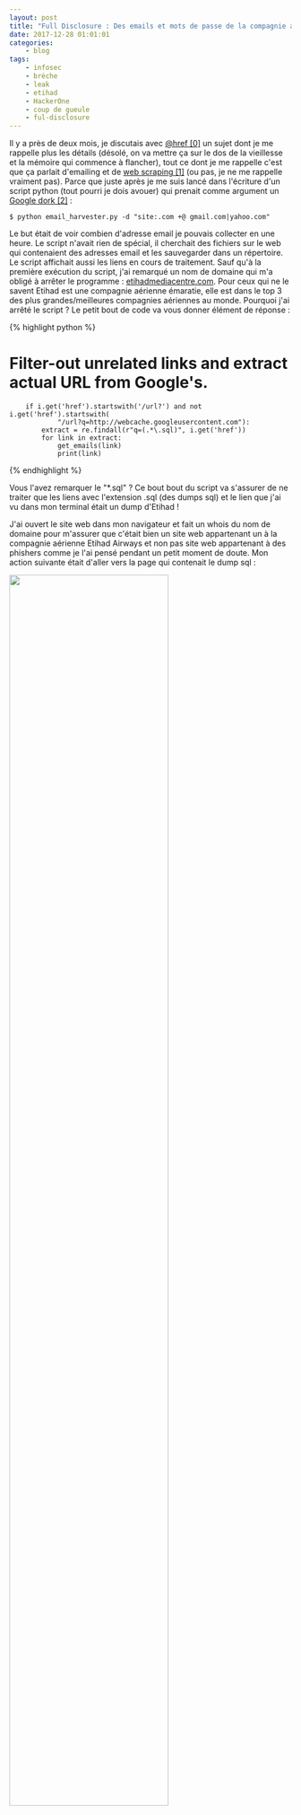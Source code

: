 ```yaml
---
layout: post
title: "Full Disclosure : Des emails et mots de passe de la compagnie aérienne Etihad Airways"
date: 2017-12-28 01:01:01
categories:
    - blog
tags:
    - infosec
    - brèche
    - leak
    - etihad
    - HackerOne
    - coup de gueule
    - ful-disclosure
---
```


Il y a près de deux mois, je discutais avec [@href \[0\]][0] un sujet dont je me rappelle plus les détails (désolé, on va mettre ça sur le dos de la vieillesse et la mémoire qui commence à flancher), tout ce dont je me rappelle c'est que ça parlait d'emailing et de [web scraping \[1\]][1] (ou pas, je ne me rappelle vraiment pas). Parce que juste après je me suis lancé dans l'écriture d'un script python (tout pourri je dois avouer) qui prenait comme argument un [Google dork \[2\]][2] :

~~~
$ python email_harvester.py -d "site:.com +@ gmail.com|yahoo.com"
~~~

Le but était de voir combien d'adresse email je pouvais collecter en une heure. Le script n'avait rien de spécial, il cherchait des fichiers sur le web qui contenaient des adresses email et les sauvegarder dans un répertoire. Le script affichait aussi les liens en cours de traitement. Sauf qu'à la première exécution du script, j'ai remarqué un nom de domaine qui m'a obligé à arrêter le programme : [etihadmediacentre.com](http://etihadmediacentre.com). Pour ceux qui ne le savent Etihad est une compagnie aérienne émaratie, elle est dans le top 3 des plus grandes/meilleures compagnies aériennes au monde. Pourquoi j'ai arrêté le script ? Le petit bout de code va vous donner élément de réponse :

{% highlight python %}
# Filter-out unrelated links and extract actual URL from Google's.
        if i.get('href').startswith('/url?') and not i.get('href').startswith(
                "/url?q=http://webcache.googleusercontent.com"):
            extract = re.findall(r"q=(.*\.sql)", i.get('href'))
            for link in extract:
                get_emails(link)
                print(link)

{% endhighlight %}

Vous l'avez remarquer le "*.sql" ? Ce bout bout du script va s'assurer de ne traiter que les liens avec l'extension .sql (des dumps sql) et le lien que j'ai vu dans mon terminal était un dump d'Etihad !

J'ai ouvert le site web dans mon navigateur et fait un whois du nom de domaine pour m'assurer que c'était bien un site web appartenant un à la compagnie aérienne Etihad Airways et non pas site web appartenant à des phishers comme je l'ai pensé pendant un petit moment de doute. Mon action suivante était d'aller vers la page qui contenait le dump sql :
<div>
    <img src="{{ site.baseurl }}/images/posts/2017/etihad_sql.png" style="width:75%"/>
</div>
<br/>

Si vous aviez bien regardé l'image, vous devriez avoir remarqué deux choses :
1. L'archive a été mis en ligne le 24 juillet 2017, il est donc très récent et les informations qu'il doit contenir sont probablement à leur tour très récentes ;
2. La taille du dump est assez conséquente, plus de 600Mo quand même.

J'ai téléchargé le dump sql ainsi que l'archive tar, légalement parlant ce n'est pas répréhensible, tout ce que j'ai fait c'est d'accéder à des fichiers disponible publiquement (même si le juge de l'affaire bluetouff pense différemment). Ensuite j'ai exporté le dump sql vers un serveur mysql pour les examiner.

Deux tables ont attiré mon attentions : root_users et users, j'ouvre la première je copie un hash d'un mot de passe pour l'identifier avec [hash-identifier \[2\]][2] :
~~~
   #########################################################################
   #     __  __                     __           ______    _____           #
   #    /\ \/\ \                   /\ \         /\__  _\  /\  _ `\         #
   #    \ \ \_\ \     __      ____ \ \ \___     \/_/\ \/  \ \ \/\ \        #
   #     \ \  _  \  /'__`\   / ,__\ \ \  _ `\      \ \ \   \ \ \ \ \       #
   #      \ \ \ \ \/\ \_\ \_/\__, `\ \ \ \ \ \      \_\ \__ \ \ \_\ \      #
   #       \ \_\ \_\ \___ \_\/\____/  \ \_\ \_\     /\_____\ \ \____/      #
   #        \/_/\/_/\/__/\/_/\/___/    \/_/\/_/     \/_____/  \/___/  v1.1 #
   #                                                             By Zion3R #
   #                                                    www.Blackploit.com #
   #                                                   Root@Blackploit.com #
   #########################################################################

   -------------------------------------------------------------------------
   HASH: fc36a188c2e9554f0c19bf28520ec187
   Possible Hashs:
[+]  MD5
[+]  Domain Cached Credentials - MD4(MD4(($pass)).(strtolower($username)))
~~~

Du MD5, à ce moment là j'espérais pour eux qu'aucun script kiddie n'ait découvert ce dump. Je vérifie quelques tables pour voir la dernière activité enregistré dans la base de données, même date que celle de la mise en ligne du dump sql. Ça commence à devenir chaud pour eux.

J'ai récupéré quelques adresses emails des gens qui travaillent pour Etihad Airways et Four Communication (la boite qui a développé le site web et qui gère leurs communications) depuis la base de données, et je leurs envoyais un email qui explique la situation et le risque qu'ils encourent. Dans ma naïveté, je me suis attendu à un message de retour d'eux au bout de 48 heures maximum ! C'était il y a presque deux mois et toujours aucune réponse.

Après plusieurs semaines sans réponse, j'ai décidé de leur passer un message via le programme "Disclosure Assistance" de [HackerOne \[3\]][3]. Quelques heures après l'avoir fait, j'ai reçu un email de leur part (hackerOne pas Etihad) me confirmant la "légitimité" de ma découverte.

<div>
    <img src="{{ site.baseurl }}/images/posts/2017/hackerone.png" style="width:75%"/>
</div>
<br/>

Encore une fois, naïf que je suis, j'ai pensé que la réputation de HackerOne allait les pousser à se bouger le c** et supprimer le dump sql, c'était il y a plus d'un mois.

Le risque qu'ils encourent est grand, ça m'a pris quelques minutes pour déchiffrer les mots de passe. Je vous laisse imaginer combien parmi les employés d'Etihad et Four Coummunication utilisent le même mot de passe pour plusieurs services. Mais ce n'est pas tout, les informations sur les employés d'Etihad Airways présentes dans la base de données sont une mine d'or pour un phisher : fonction dans l'entreprise, parfois même adresse et numéro de téléphone et bien évidemment leurs emails professionnels, imaginez les dégâts que ça peut faire si quelqu'un décide de lancer une campagne de phishing en spoofant les adresses emails présentes dans le dump.

Certains d'entre vous sont surement en train de se dire mais pourquoi alors je divulgue tout ça si c'est aussi risqué que ça ? Et bien tout simplement parce que j'en ai assez de ces entreprises, administrations publiques, etc qui s'en foutent de la sécurité de leurs sites web, applications, serveurs... Durant les dernières années je dois au moins avoir rapporté des failles chez une une bonne centaines d'entreprises et administrations, je peux vous assurer que le pourcentage de ceux qui m'ont répondu ne dépassent pas les 2%. Imaginez ma frustration quand je voyais des sites des universités, ministères, entreprises se faire piraté alors que j'avais remonté les mêmes failles qui ont permet ce piratage il y a plusieurs mois auparavant. 

Donc dorénavant, ce sera [full-disclsure \[4\]][4] dès que je découvre une faille et à eux de se démerder après.


### Liens
~~~
[0]: https://soc.ialis.me/@href
[1]: https://fr.wikipedia.org/wiki/Web_scraping
[2]: https://fr.wikipedia.org/wiki/Google_hacking
[3]: https://www.hackerone.com/
[4]: https://fr.wikipedia.org/wiki/Full_disclosure
~~~
[0]: https://soc.ialis.me/@href
[1]: https://fr.wikipedia.org/wiki/Web_scraping
[2]: https://fr.wikipedia.org/wiki/Google_hacking
[3]: https://www.hackerone.com/
[4]: https://fr.wikipedia.org/wiki/Full_disclosure
